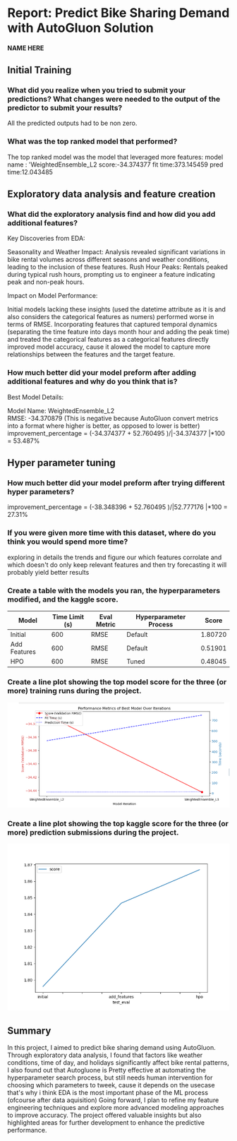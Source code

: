 # Report: Predict Bike Sharing Demand with AutoGluon Solution
#### NAME HERE

## Initial Training
### What did you realize when you tried to submit your predictions? What changes were needed to the output of the predictor to submit your results?
All the predicted outputs had to be non zero.

### What was the top ranked model that performed?
The top ranked model was the model that leveraged more features:
model name : 'WeightedEnsemble_L2
score:-34.374377
fit time:373.145459
pred time:12.043485

## Exploratory data analysis and feature creation
### What did the exploratory analysis find and how did you add additional features?
Key Discoveries from EDA:

Seasonality and Weather Impact: Analysis revealed significant variations in bike rental volumes across different seasons and weather conditions, leading to the inclusion of these features.
Rush Hour Peaks: Rentals peaked during typical rush hours, prompting us to engineer a feature indicating peak and non-peak hours.

Impact on Model Performance:

Initial models lacking these insights (used the datetime attribute as it is and also considers the categorical features as numers) performed worse in terms of RMSE. Incorporating features that captured temporal dynamics (separating the time feature into days month hour and adding the peak time) and treated the categorical features as a categorical features directly improved model accuracy, cause it alowed the model to capture more relationships between the features and the target feature.

### How much better did your model preform after adding additional features and why do you think that is?
Best Model Details:

Model Name: WeightedEnsemble_L2  
RMSE: -34.370879 (This is negative because AutoGluon convert metrics into a format where higher is better, as opposed to lower is better)
improvement_percentage =  (-34.374377 + 52.760495 )/|-34.374377 |*100 = 53.487%

## Hyper parameter tuning
### How much better did your model preform after trying different hyper parameters?

improvement_percentage =  (-38.348396 + 52.760495 )/|52.777176 |*100 = 27.31%
### If you were given more time with this dataset, where do you think you would spend more time?
exploring in details the trends and figure our which features corrolate and which doesn't do only keep relevant features and then try forecasting it will probably yield better results

### Create a table with the models you ran, the hyperparameters modified, and the kaggle score.

| Model        | Time Limit (s) | Eval Metric | Hyperparameter Process | Score  |
|--------------|----------------|-------------|------------------------|--------|
| Initial      | 600            | RMSE        | Default                | 1.80720|
| Add Features | 600            | RMSE        | Default                | 0.51901|
| HPO          | 600            | RMSE        | Tuned                  | 0.48045|


### Create a line plot showing the top model score for the three (or more) training runs during the project.

![model_train_score.png](img/model_train_score.png)

### Create a line plot showing the top kaggle score for the three (or more) prediction submissions during the project.

![model_test_score.png](img/model_test_score.png)

## Summary
In this project, I aimed to predict bike sharing demand using AutoGluon. Through exploratory data analysis, I found that factors like weather conditions, time of day, and holidays significantly affect bike rental patterns, I also found out that Autogluone is Pretty effective at automating the hyperparameter search process, but still needs human intervention for choosing which parameters to tweek, cause it depends on the usecase that's why i think EDA is the most important phase of the ML process (ofcourse after data aquisition) 
Going forward, I plan to refine my feature engineering techniques and explore more advanced modeling approaches to improve accuracy. The project offered valuable insights but also highlighted areas for further development to enhance the predictive performance.
